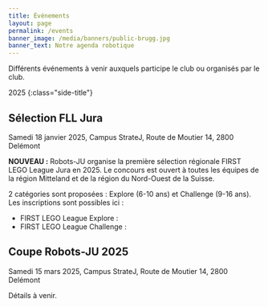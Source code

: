 ```yaml
---
title: Événements
layout: page
permalink: /events
banner_image: /media/banners/public-brugg.jpg
banner_text: Notre agenda robotique
---
```


Différents événements à venir auxquels participe le club ou organisés par le club.

2025
{:class="side-title"}

## Sélection FLL Jura

<i class="fa fa-calendar"></i> Samedi 18 janvier 2025, Campus StrateJ, Route de Moutier 14, 2800 Delémont

<b>NOUVEAU :</b> Robots-JU organise la première sélection régionale FIRST LEGO League Jura en 2025.
Le concours est ouvert à toutes les équipes de la région Mitteland et de la région du Nord-Ouest de la Suisse.

2 catégories sont proposées : Explore (6-10 ans) et Challenge (9-16 ans). Les inscriptions sont possibles ici :
- FIRST LEGO League Explore : <a href="https://www.first-lego-league.org/en/explore-2024-25/jura"></a>
- FIRST LEGO League Challenge : <a href="https://www.first-lego-league.org/en/challenge-2024-25/jura"></a>

## Coupe Robots-JU 2025

<i class="fa fa-calendar"></i> Samedi 15 mars 2025, Campus StrateJ, Route de Moutier 14, 2800 Delémont

Détails à venir.

